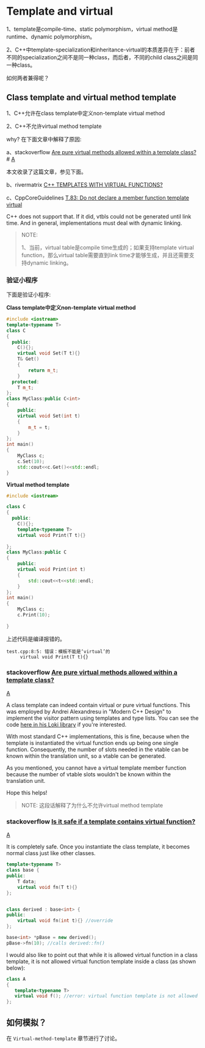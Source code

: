 # Template and virtual

1、template是compile-time、static polymorphism，virtual method是runtime、dynamic polymorphism。

2、C++中template-specialization和inheritance-virtual的本质差异在于：前者不同的specialization之间不是同一种class，而后者，不同的child class之间是同一种class。

如何两者兼得呢？

## Class template and virtual method template

1、C++允许在class template中定义non-template virtual method

2、C++不允许virtual method template

why? 在下面文章中解释了原因:

a、stackoverflow [Are pure virtual methods allowed within a template class?](https://stackoverflow.com/questions/8919566/are-pure-virtual-methods-allowed-within-a-template-class) # [A](https://stackoverflow.com/a/8919588)

本文收录了这篇文章，参见下面。

b、rivermatrix [C++ TEMPLATES WITH VIRTUAL FUNCTIONS?](https://rivermatrix.com/c-templates-with-virtual-functions/)

c、CppCoreGuidelines [T.83: Do not declare a member function template virtual](https://github.com/isocpp/CppCoreGuidelines/blob/master/CppCoreGuidelines.md#t83-do-not-declare-a-member-function-template-virtual)

C++ does not support that. If it did, vtbls could not be generated until link time. And in general, implementations must deal with dynamic linking.

> NOTE: 
>
> 1、当前，virtual table是compile time生成的；如果支持template virtual function，那么virtual table需要直到link time才能够生成，并且还需要支持dynamic linking。
>
> 

### 验证小程序

下面是验证小程序:

**Class template中定义non-template virtual method**

```c++
#include <iostream>
template<typename T>
class C
{
  public:
    C(){};
    virtual void Set(T t){}
    T& Get()
    {
        return m_t;
    }
  protected:
    T m_t;
};
class MyClass:public C<int>
{
    public:
    virtual void Set(int t)
    {
        m_t = t;
    }
};
int main()
{
    MyClass c;
    c.Set(10);
    std::cout<<c.Get()<<std::endl;
}
```

**Virtual method template**

```c++
#include <iostream>

class C
{
  public:
    C(){};
    template<typename T>
    virtual void Print(T t){}
    
};
class MyClass:public C
{
    public:
    virtual void Print(int t)
    {
        std::cout<<t<<std::endl;
    }
};
int main()
{
    MyClass c;
    c.Print(10);
    
}
```

上述代码是编译报错的。

```
test.cpp:8:5: 错误：模板不能是‘virtual’的
     virtual void Print(T t){}

```



### stackoverflow [Are pure virtual methods allowed within a template class?](https://stackoverflow.com/questions/8919566/are-pure-virtual-methods-allowed-within-a-template-class)

[A](https://stackoverflow.com/a/8919588)

A class template can indeed contain virtual or pure virtual functions. This was employed by Andrei Alexandresu in "Modern C++ Design" to implement the visitor pattern using templates and type lists. You can see the code [here in his Loki library](http://loki-lib.cvs.sourceforge.net/loki-lib/loki/include/loki/Visitor.h?view=markup) if you're interested.

With most standard C++ implementations, this is fine, because when the template is instantiated the virtual function ends up being one single function. Consequently, the number of slots needed in the vtable can be known within the translation unit, so a vtable can be generated.

As you mentioned, you cannot have a virtual template member function because the number of vtable slots wouldn't be known within the translation unit.

Hope this helps!

> NOTE: 这段话解释了为什么不允许virtual method template

### stackoverflow [Is it safe if a template contains virtual function?](https://stackoverflow.com/questions/7962570/is-it-safe-if-a-template-contains-virtual-function)

[A](https://stackoverflow.com/a/7962611)

It is completely safe. Once you instantiate the class template, it becomes normal class just like other classes.

```cpp
template<typename T> 
class base {
public:
    T data;
    virtual void fn(T t){}
};


class derived : base<int> {
public:
    virtual void fn(int t){} //override
};

base<int> *pBase = new derived();
pBase->fn(10); //calls derived::fn()
```

I would also like to point out that while it is allowed virtual function in a class template, it is not allowed virtual function template inside a class (as shown below):

```cpp
class A
{
   template<typename T>
   virtual void f(); //error: virtual function template is not allowed
};
```

## 如何模拟？

在 `Virtual-method-template` 章节进行了讨论。